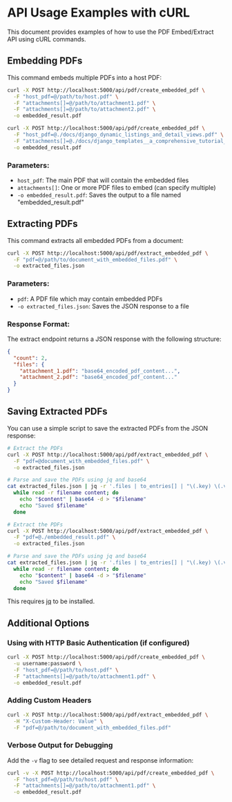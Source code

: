 # API Usage Examples with cURL

This document provides examples of how to use the PDF Embed/Extract API using cURL commands.

## Embedding PDFs

This command embeds multiple PDFs into a host PDF:

```bash
curl -X POST http://localhost:5000/api/pdf/create_embedded_pdf \
  -F "host_pdf=@/path/to/host.pdf" \
  -F "attachments[]=@/path/to/attachment1.pdf" \
  -F "attachments[]=@/path/to/attachment2.pdf" \
  -o embedded_result.pdf
```

```bash
curl -X POST http://localhost:5000/api/pdf/create_embedded_pdf \
  -F "host_pdf=@./docs/django_dynamic_listings_and_detail_views.pdf" \
  -F "attachments[]=@./docs/django_templates__a_comprehensive_tutorial_on_inheritance_and_inclusion.pdf" \
  -o embedded_result.pdf
```

### Parameters:

- `host_pdf`: The main PDF that will contain the embedded files
- `attachments[]`: One or more PDF files to embed (can specify multiple)
- `-o embedded_result.pdf`: Saves the output to a file named "embedded_result.pdf"

## Extracting PDFs

This command extracts all embedded PDFs from a document:

```bash
curl -X POST http://localhost:5000/api/pdf/extract_embedded_pdf \
  -F "pdf=@/path/to/document_with_embedded_files.pdf" \
  -o extracted_files.json
```

### Parameters:

- `pdf`: A PDF file which may contain embedded PDFs
- `-o extracted_files.json`: Saves the JSON response to a file

### Response Format:

The extract endpoint returns a JSON response with the following structure:

```json
{
  "count": 2,
  "files": {
    "attachment_1.pdf": "base64_encoded_pdf_content...",
    "attachment_2.pdf": "base64_encoded_pdf_content..."
  }
}
```

## Saving Extracted PDFs

You can use a simple script to save the extracted PDFs from the JSON response:

```bash
# Extract the PDFs
curl -X POST http://localhost:5000/api/pdf/extract_embedded_pdf \
  -F "pdf=@document_with_embedded_files.pdf" \
  -o extracted_files.json

# Parse and save the PDFs using jq and base64
cat extracted_files.json | jq -r '.files | to_entries[] | "\(.key) \(.value)"' | \
  while read -r filename content; do
    echo "$content" | base64 -d > "$filename"
    echo "Saved $filename"
  done
```

```bash
# Extract the PDFs
curl -X POST http://localhost:5000/api/pdf/extract_embedded_pdf \
  -F "pdf=@./embedded_result.pdf" \
  -o extracted_files.json

# Parse and save the PDFs using jq and base64
cat extracted_files.json | jq -r '.files | to_entries[] | "\(.key) \(.value)"' | \
  while read -r filename content; do
    echo "$content" | base64 -d > "$filename"
    echo "Saved $filename"
  done
```

This requires [jq](https://stedolan.github.io/jq/) to be installed.

## Additional Options

### Using with HTTP Basic Authentication (if configured)

```bash
curl -X POST http://localhost:5000/api/pdf/create_embedded_pdf \
  -u username:password \
  -F "host_pdf=@/path/to/host.pdf" \
  -F "attachments[]=@/path/to/attachment1.pdf" \
  -o embedded_result.pdf
```

### Adding Custom Headers

```bash
curl -X POST http://localhost:5000/api/pdf/extract_embedded_pdf \
  -H "X-Custom-Header: Value" \
  -F "pdf=@/path/to/document_with_embedded_files.pdf"
```

### Verbose Output for Debugging

Add the `-v` flag to see detailed request and response information:

```bash
curl -v -X POST http://localhost:5000/api/pdf/create_embedded_pdf \
  -F "host_pdf=@/path/to/host.pdf" \
  -F "attachments[]=@/path/to/attachment1.pdf" \
  -o embedded_result.pdf
```
